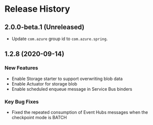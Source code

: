 # Release History

## 2.0.0-beta.1 (Unreleased)
- Update `com.azure` group id to `com.azure.spring`.

## 1.2.8 (2020-09-14)
### New Features
 - Enable Storage starter to support overwriting blob data
 - Enable Actuator for storage blob
 - Enable scheduled enqueue message in Service Bus binders

### Key Bug Fixes
 - Fixed the repeated consumption of Event Hubs messages when the checkpoint mode is BATCH
